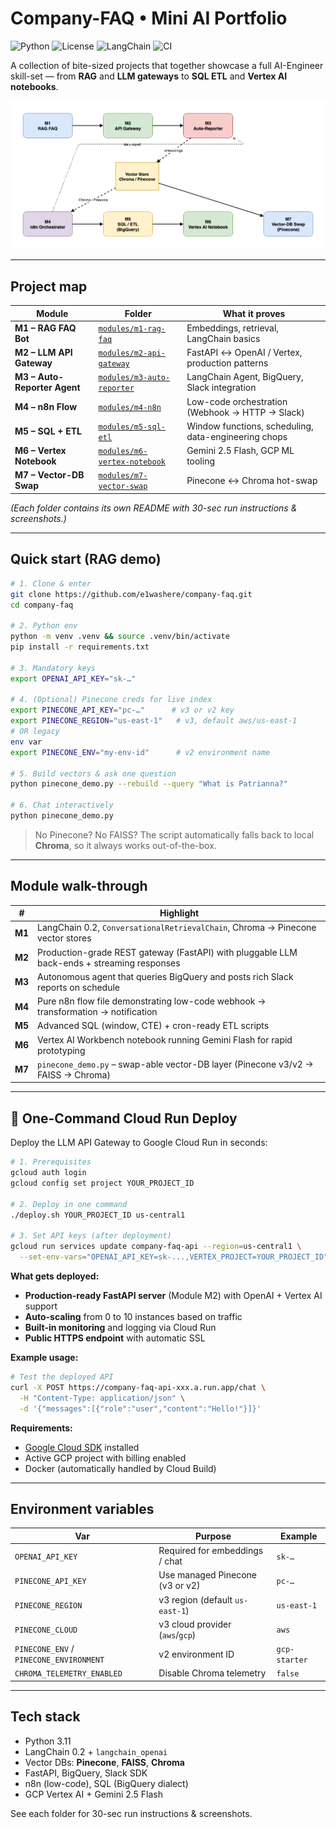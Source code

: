 # Company-FAQ • Mini AI Portfolio

![Python](https://img.shields.io/badge/Python-3.11+-blue)
![License](https://img.shields.io/badge/License-MIT-green)
![LangChain](https://img.shields.io/badge/LangChain-0.2+-orange)
![CI](https://github.com/e1washere/company-faq/actions/workflows/ci.yml/badge.svg)

A collection of bite-sized projects that together showcase a full AI-Engineer skill-set — from **RAG** and **LLM gateways** to **SQL ETL** and **Vertex AI notebooks**.

![architecture diagram](architecture.png)

---

## Project map

| Module | Folder | What it proves |
| ------ | ------ | -------------- |
| **M1 – RAG FAQ Bot**         | [`modules/m1-rag-faq`](./modules/m1-rag-faq/)                 | Embeddings, retrieval, LangChain basics              |
| **M2 – LLM API Gateway**     | [`modules/m2-api-gateway`](./modules/m2-api-gateway/)         | FastAPI ↔ OpenAI / Vertex, production patterns       |
| **M3 – Auto-Reporter Agent** | [`modules/m3-auto-reporter`](./modules/m3-auto-reporter/)     | LangChain Agent, BigQuery, Slack integration         |
| **M4 – n8n Flow**            | [`modules/m4-n8n`](./modules/m4-n8n/)                         | Low-code orchestration (Webhook → HTTP → Slack)      |
| **M5 – SQL + ETL**           | [`modules/m5-sql-etl`](./modules/m5-sql-etl/)                 | Window functions, scheduling, data-engineering chops |
| **M6 – Vertex Notebook**     | [`modules/m6-vertex-notebook`](./modules/m6-vertex-notebook/) | Gemini 2.5 Flash, GCP ML tooling                     |
| **M7 – Vector-DB Swap**      | [`modules/m7-vector-swap`](./modules/m7-vector-swap/)         | Pinecone ↔ Chroma hot-swap                           |

*(Each folder contains its own README with 30-sec run instructions & screenshots.)*

---

## Quick start (RAG demo)

```bash
# 1. Clone & enter
git clone https://github.com/e1washere/company-faq.git
cd company-faq

# 2. Python env
python -m venv .venv && source .venv/bin/activate
pip install -r requirements.txt

# 3. Mandatory keys
export OPENAI_API_KEY="sk-…"

# 4. (Optional) Pinecone creds for live index
export PINECONE_API_KEY="pc-…"      # v3 or v2 key
export PINECONE_REGION="us-east-1"   # v3, default aws/us-east-1
# OR legacy
env var
export PINECONE_ENV="my-env-id"      # v2 environment name

# 5. Build vectors & ask one question
python pinecone_demo.py --rebuild --query "What is Patrianna?"

# 6. Chat interactively
python pinecone_demo.py
```

> No Pinecone? No FAISS? The script automatically falls back to local **Chroma**, so it always works out-of-the-box.

---

## Module walk-through

| # | Highlight |
| - | -------- |
| **M1** | LangChain 0.2, `ConversationalRetrievalChain`, Chroma → Pinecone vector stores |
| **M2** | Production-grade REST gateway (FastAPI) with pluggable LLM back-ends + streaming responses |
| **M3** | Autonomous agent that queries BigQuery and posts rich Slack reports on schedule |
| **M4** | Pure n8n flow file demonstrating low-code webhook → transformation → notification |
| **M5** | Advanced SQL (window, CTE) + cron-ready ETL scripts |
| **M6** | Vertex AI Workbench notebook running Gemini Flash for rapid prototyping |
| **M7** | `pinecone_demo.py` – swap-able vector-DB layer (Pinecone v3/v2 → FAISS → Chroma) |

---

## 🚀 One-Command Cloud Run Deploy

Deploy the LLM API Gateway to Google Cloud Run in seconds:

```bash
# 1. Prerequisites
gcloud auth login
gcloud config set project YOUR_PROJECT_ID

# 2. Deploy in one command
./deploy.sh YOUR_PROJECT_ID us-central1

# 3. Set API keys (after deployment)
gcloud run services update company-faq-api --region=us-central1 \
  --set-env-vars="OPENAI_API_KEY=sk-...,VERTEX_PROJECT=YOUR_PROJECT_ID"
```

**What gets deployed:**
- **Production-ready FastAPI server** (Module M2) with OpenAI + Vertex AI support
- **Auto-scaling** from 0 to 10 instances based on traffic
- **Built-in monitoring** and logging via Cloud Run
- **Public HTTPS endpoint** with automatic SSL

**Example usage:**
```bash
# Test the deployed API
curl -X POST https://company-faq-api-xxx.a.run.app/chat \
  -H "Content-Type: application/json" \
  -d '{"messages":[{"role":"user","content":"Hello!"}]}'
```

**Requirements:**
- [Google Cloud SDK](https://cloud.google.com/sdk/docs/install) installed
- Active GCP project with billing enabled
- Docker (automatically handled by Cloud Build)

---

## Environment variables

| Var | Purpose | Example |
| --- | ------- | ------- |
| `OPENAI_API_KEY` | Required for embeddings / chat | `sk-…` |
| `PINECONE_API_KEY` | Use managed Pinecone (v3 or v2) | `pc-…` |
| `PINECONE_REGION` | v3 region (default `us-east-1`) | `us-east-1` |
| `PINECONE_CLOUD` | v3 cloud provider (`aws`/`gcp`) | `aws` |
| `PINECONE_ENV` / `PINECONE_ENVIRONMENT` | v2 environment ID | `gcp-starter` |
| `CHROMA_TELEMETRY_ENABLED` | Disable Chroma telemetry | `false` |

---

## Tech stack

* Python 3.11
* LangChain 0.2 + `langchain_openai`
* Vector DBs: **Pinecone**, **FAISS**, **Chroma**
* FastAPI, BigQuery, Slack SDK
* n8n (low-code), SQL (BigQuery dialect)
* GCP Vertex AI + Gemini 2.5 Flash

See each folder for 30-sec run instructions & screenshots.
